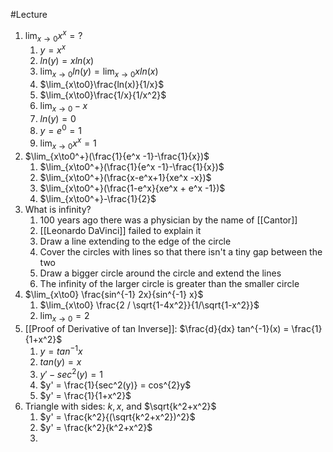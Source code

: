 #Lecture 
1. $\lim_{x\to0}x^x = ?$
	1. $y = x^x$
	2. $ln(y) = xln(x)$
	3. $\lim_{x\to0}ln(y) = \lim_{x\to0}xln(x)$
	4. $\lim_{x\to0}\frac{ln(x)}{1/x}$
	5. $\lim_{x\to0}\frac{1/x}{1/x^2}$
	6. $\lim_{x\to0}-x$
	7. $ln(y) = 0$
	8. $y = e^0 = 1$
	9. $\lim_{x\to0}x^x = 1$
2. $\lim_{x\to0^+}(\frac{1}{e^x -1}-\frac{1}{x})$
	1. $\lim_{x\to0^+}(\frac{1}{e^x -1}-\frac{1}{x})$
	2. $\lim_{x\to0^+}(\frac{x-e^x+1}{xe^x -x})$
	3. $\lim_{x\to0^+}(\frac{1-e^x}{xe^x + e^x -1})$
	4. $\lim_{x\to0^+}-\frac{1}{2}$
3. What is infinity?
	1. 100 years ago there was a physician by the name of [[Cantor]]
	2. [[Leonardo DaVinci]] failed to explain it
	3. Draw a line extending to the edge of the circle
	4. Cover the circles with lines so that there isn't a tiny gap between the two
	5. Draw a bigger circle around the circle and extend the lines
	6. The infinity of the larger circle is greater than the smaller circle
4. $\lim_{x\to0} \frac{sin^{-1} 2x}{sin^{-1} x}$
	1. $\lim_{x\to0} \frac{2 / \sqrt{1-4x^2}}{1/\sqrt{1-x^2}}$
	2. $\lim_{x\to0} = 2$
5. [[Proof of Derivative of tan Inverse]]: $\frac{d}{dx} tan^{-1}(x) = \frac{1}{1+x^2}$ 
	1. $y=tan^{-1}x$
	2. $tan(y)=x$
	3. $y'-sec^2(y) = 1$
	4. $y' = \frac{1}{sec^2(y)} = cos^{2}y$
	5. $y' = \frac{1}{1+x^2}$
6. Triangle with sides: $k,x,$ and $\sqrt{k^2+x^2}$ 
	1. $y' = \frac{k^2}{(\sqrt{k^2+x^2})^2}$
	2. $y' = \frac{k^2}{k^2+x^2}$
	3. 